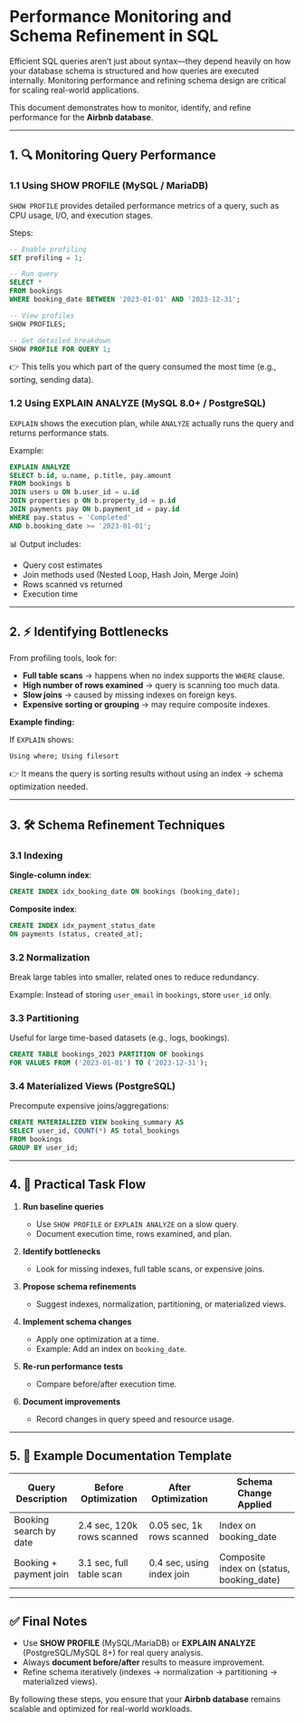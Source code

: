 # Performance Monitoring and Schema Refinement in SQL

Efficient SQL queries aren’t just about syntax—they depend heavily on how your database schema is structured and how queries are executed internally. Monitoring performance and refining schema design are critical for scaling real-world applications.

This document demonstrates how to monitor, identify, and refine performance for the **Airbnb database**.

---

## 1. 🔍 Monitoring Query Performance

### 1.1 Using SHOW PROFILE (MySQL / MariaDB)

`SHOW PROFILE` provides detailed performance metrics of a query, such as CPU usage, I/O, and execution stages.

Steps:

```sql
-- Enable profiling
SET profiling = 1;

-- Run query
SELECT *
FROM bookings
WHERE booking_date BETWEEN '2023-01-01' AND '2023-12-31';

-- View profiles
SHOW PROFILES;

-- Get detailed breakdown
SHOW PROFILE FOR QUERY 1;
```

👉 This tells you which part of the query consumed the most time (e.g., sorting, sending data).

### 1.2 Using EXPLAIN ANALYZE (MySQL 8.0+ / PostgreSQL)

`EXPLAIN` shows the execution plan, while `ANALYZE` actually runs the query and returns performance stats.

Example:

```sql
EXPLAIN ANALYZE
SELECT b.id, u.name, p.title, pay.amount
FROM bookings b
JOIN users u ON b.user_id = u.id
JOIN properties p ON b.property_id = p.id
JOIN payments pay ON b.payment_id = pay.id
WHERE pay.status = 'Completed'
AND b.booking_date >= '2023-01-01';
```

📊 Output includes:

- Query cost estimates
- Join methods used (Nested Loop, Hash Join, Merge Join)
- Rows scanned vs returned
- Execution time

---

## 2. ⚡ Identifying Bottlenecks

From profiling tools, look for:

- **Full table scans** → happens when no index supports the `WHERE` clause.
- **High number of rows examined** → query is scanning too much data.
- **Slow joins** → caused by missing indexes on foreign keys.
- **Expensive sorting or grouping** → may require composite indexes.

**Example finding:**

If `EXPLAIN` shows:

```
Using where; Using filesort
```

👉 It means the query is sorting results without using an index → schema optimization needed.

---

## 3. 🛠️ Schema Refinement Techniques

### 3.1 Indexing

**Single-column index**:

```sql
CREATE INDEX idx_booking_date ON bookings (booking_date);
```

**Composite index**:

```sql
CREATE INDEX idx_payment_status_date
ON payments (status, created_at);
```

### 3.2 Normalization

Break large tables into smaller, related ones to reduce redundancy.

Example: Instead of storing `user_email` in `bookings`, store `user_id` only.

### 3.3 Partitioning

Useful for large time-based datasets (e.g., logs, bookings).

```sql
CREATE TABLE bookings_2023 PARTITION OF bookings
FOR VALUES FROM ('2023-01-01') TO ('2023-12-31');
```

### 3.4 Materialized Views (PostgreSQL)

Precompute expensive joins/aggregations:

```sql
CREATE MATERIALIZED VIEW booking_summary AS
SELECT user_id, COUNT(*) AS total_bookings
FROM bookings
GROUP BY user_id;
```

---

## 4. 🧪 Practical Task Flow

1. **Run baseline queries**

   - Use `SHOW PROFILE` or `EXPLAIN ANALYZE` on a slow query.
   - Document execution time, rows examined, and plan.

2. **Identify bottlenecks**

   - Look for missing indexes, full table scans, or expensive joins.

3. **Propose schema refinements**

   - Suggest indexes, normalization, partitioning, or materialized views.

4. **Implement schema changes**

   - Apply one optimization at a time.
   - Example: Add an index on `booking_date`.

5. **Re-run performance tests**

   - Compare before/after execution time.

6. **Document improvements**

   - Record changes in query speed and resource usage.

---

## 5. 📑 Example Documentation Template

| Query Description      | Before Optimization        | After Optimization        | Schema Change Applied                     |
| ---------------------- | -------------------------- | ------------------------- | ----------------------------------------- |
| Booking search by date | 2.4 sec, 120k rows scanned | 0.05 sec, 1k rows scanned | Index on booking_date                     |
| Booking + payment join | 3.1 sec, full table scan   | 0.4 sec, using index join | Composite index on (status, booking_date) |

---

## ✅ Final Notes

- Use **SHOW PROFILE** (MySQL/MariaDB) or **EXPLAIN ANALYZE** (PostgreSQL/MySQL 8+) for real query analysis.
- Always **document before/after** results to measure improvement.
- Refine schema iteratively (indexes → normalization → partitioning → materialized views).

By following these steps, you ensure that your **Airbnb database** remains scalable and optimized for real-world workloads.
